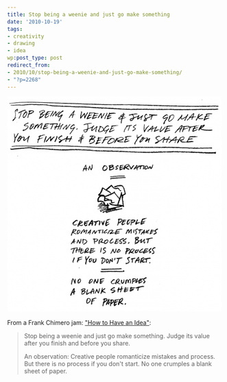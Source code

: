 ```yaml
---
title: Stop being a weenie and just go make something
date: '2010-10-19'
tags:
- creativity
- drawing
- idea
wp:post_type: post
redirect_from:
- 2010/10/stop-being-a-weenie-and-just-go-make-something/
- "?p=2268"
---
```


![](/uploads/2010-10-19-Stop-being-a-weenie-and-just-go-make-something/weenie-500x502.png "weenie")

From a Frank Chimero jam: ["How to Have an Idea"](http://www.frankchimero.com/idea/):

> Stop being a weenie and just go make something. Judge its value after you finish and before you share.
>
> An observation: Creative people romanticize mistakes and process. But there is no process if you don't start. No one crumples a blank sheet of paper.
